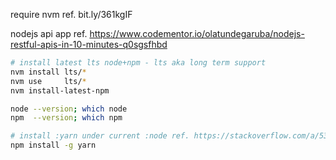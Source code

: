 require nvm ref. bit.ly/361kgIF

nodejs api app ref. https://www.codementor.io/olatundegaruba/nodejs-restful-apis-in-10-minutes-q0sgsfhbd

```bash
# install latest lts node+npm - lts aka long term support
nvm install lts/*
nvm use     lts/*
nvm install-latest-npm

node --version; which node
npm  --version; which npm

# install :yarn under current :node ref. https://stackoverflow.com/a/53094675/248616 
npm install -g yarn
```
